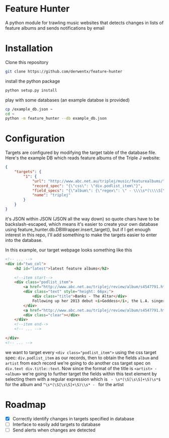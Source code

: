 Feature Hunter
====

A python module for trawling music websites that detects changes in lists of feature albums and sends notifications by email

Installation
====

Clone this repository

```bash
git clone https://github.com/derwentx/feature-hunter
```

install the python package

```bash
python setup.py install
```

play with some databases (an example databse is provided)

```bash
cp /example_db.json ~
cd ~
python -m feature_hunter --db example_db.json
```

Configuration
====
Targets are configured by modifying the target table of the database file. Here's the example DB which reads feature albums of the Triple J website:

```json
{
    "targets": {
        "1": {
            "url": "http://www.abc.net.au/triplej/music/featurealbums/",
            "record_spec": "{\"css\": \"div.podlist_item\"}",
            "field_specs": "{\"album\": {\"regex\": \" - \\\\s*(\\\\S[\\\\s\\\\S]+\\\\S)\\\\s*$\", \"css\": \"div.text div.title::text\"}, \"artist\": {\"regex\": \"^\\\\s*(\\\\S[\\\\s\\\\S]+\\\\S)\\\\s* - \", \"css\": \"div.text div.title::text\"}}",
            "name": "triplej"
        }
    }
}

```

it's JSON within JSON (JSON all the way down) so quote chars have to be backslash-escaped, which means it's easier to create your own database using feature_hunter.db.DBWrapper.insert_target(), but if I get enough interest in this repo, I'll add something to make the targets easier to enter into the database.

In this example, our target webpage looks something like this
```html
<!-- ... -->
<div id="two_col">
    <h2 id="latest">latest feature albums</h2>

    <!--item start-->
    <div class="podlist_item">
        <a href="http://www.abc.net.au/triplej/review/album/s4547791.htm"><img width="300" height="300" alt="Banks - The Altar" src="http://www.abc.net.au/triplej/review/album/img/banks_thealtar.jpg"></a>
        <div class="text" style="height: 66px;">
            <div class="title">Banks - The Altar</div>
            Following up her 2013 debut <i>Goddess</i>, the L.A. singer pushes personal boundaries with her alt-pop R&amp;B sound.
        </div>
        <a href="http://www.abc.net.au/triplej/review/album/s4547791.htm" class="more">More</a>
        <div class="clear"></div>
    </div>
    <!--item end-->
    <!-- ... -->

</div>
<!-- ... -->
```

we want to target every `<div class="podlist_item">`  using the css target spec: `div.podlist_item` as our records, then to obtain the fields `album` and `artist` from each record we're going to do another css target spec on `div.text div.title::text`. Now since the format of the title is `<artist> - <album>` we're going to further target the fields within this text element by selecting them with a regular expression which is ` - \s*(\S[\s\S]+\S)\s*$` for the album and `^\s*(\S[\s\S]+\S)\\s* - ` for the artist

Roadmap
====
 - [x] Correctly identify changes in targets specified in database
 - [ ] Interface to easily add targets to database
 - [ ] Send alerts when changes are detected
